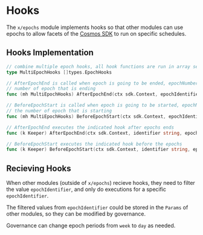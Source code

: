 <!--
order: 5
-->

# Hooks

The `x/epochs` module implements hooks so that other modules can use epochs to
allow facets of the [Cosmos SDK](https://github.com/cosmos/cosmos-sdk) to run on
specific schedules.

## Hooks Implementation

```go
// combine multiple epoch hooks, all hook functions are run in array sequence
type MultiEpochHooks []types.EpochHooks

// AfterEpochEnd is called when epoch is going to be ended, epochNumber is the
// number of epoch that is ending
func (mh MultiEpochHooks) AfterEpochEnd(ctx sdk.Context, epochIdentifier string, epochNumber int64) {...}

// BeforeEpochStart is called when epoch is going to be started, epochNumber is
// the number of epoch that is starting
func (mh MultiEpochHooks) BeforeEpochStart(ctx sdk.Context, epochIdentifier string, epochNumber int64) {...}

// AfterEpochEnd executes the indicated hook after epochs ends
func (k Keeper) AfterEpochEnd(ctx sdk.Context, identifier string, epochNumber int64) {...}

// BeforeEpochStart executes the indicated hook before the epochs
func (k Keeper) BeforeEpochStart(ctx sdk.Context, identifier string, epochNumber int64) {...}
```

## Recieving Hooks

When other modules (outside of `x/epochs`) recieve hooks, they need to filter
the value `epochIdentifier`, and only do executions for a specific
`epochIdentifier`.

The filtered values from `epochIdentifier` could be stored in the `Params` of
other modules, so they can be modified by governance.

Governance can change epoch periods from `week` to `day` as needed.

